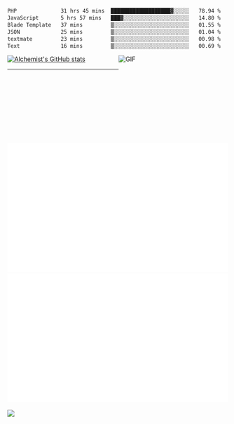 <!--START_SECTION:waka-->

```text
PHP              31 hrs 45 mins  ███████████████████▓░░░░░   78.94 %
JavaScript       5 hrs 57 mins   ███▓░░░░░░░░░░░░░░░░░░░░░   14.80 %
Blade Template   37 mins         ▒░░░░░░░░░░░░░░░░░░░░░░░░   01.55 %
JSON             25 mins         ▒░░░░░░░░░░░░░░░░░░░░░░░░   01.04 %
textmate         23 mins         ▒░░░░░░░░░░░░░░░░░░░░░░░░   00.98 %
Text             16 mins         ▒░░░░░░░░░░░░░░░░░░░░░░░░   00.69 %
```

<!--END_SECTION:waka-->

[![Alchemist's GitHub stats](https://github-readme-stats.vercel.app/api?username=DrMaxis&show_icons=true&theme=outrun&count_private=true)](#)
<img align="right" alt="GIF" src="https://user-images.githubusercontent.com/5355808/139111924-210cc6fa-9fb1-4dac-929d-6324a5836a92.gif" width="250" height="200" />
<hr />

![](https://raw.githubusercontent.com/DrMaxis/github-stats-transparent/output/generated/overview.svg)
![](https://raw.githubusercontent.com/DrMaxis/github-stats-transparent/output/generated/languages.svg)

 
<a href="https://count.getloli.com/"><img src="https://count.getloli.com/get/@:maxis-the-alchemist?theme=rule34"></a>
<!-- https://count.getloli.com/get/@alchemist?theme=rule34 -->
<br>
